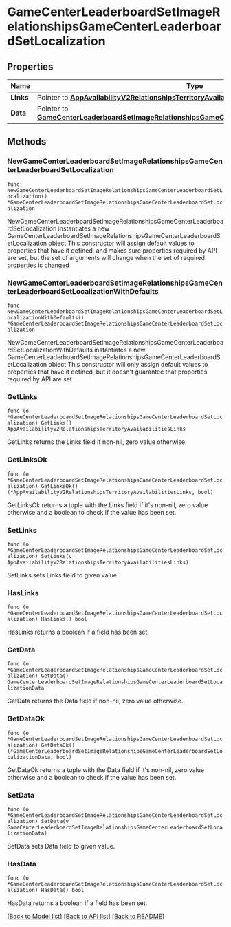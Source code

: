 # GameCenterLeaderboardSetImageRelationshipsGameCenterLeaderboardSetLocalization

## Properties

Name | Type | Description | Notes
------------ | ------------- | ------------- | -------------
**Links** | Pointer to [**AppAvailabilityV2RelationshipsTerritoryAvailabilitiesLinks**](AppAvailabilityV2RelationshipsTerritoryAvailabilitiesLinks.md) |  | [optional] 
**Data** | Pointer to [**GameCenterLeaderboardSetImageRelationshipsGameCenterLeaderboardSetLocalizationData**](GameCenterLeaderboardSetImageRelationshipsGameCenterLeaderboardSetLocalizationData.md) |  | [optional] 

## Methods

### NewGameCenterLeaderboardSetImageRelationshipsGameCenterLeaderboardSetLocalization

`func NewGameCenterLeaderboardSetImageRelationshipsGameCenterLeaderboardSetLocalization() *GameCenterLeaderboardSetImageRelationshipsGameCenterLeaderboardSetLocalization`

NewGameCenterLeaderboardSetImageRelationshipsGameCenterLeaderboardSetLocalization instantiates a new GameCenterLeaderboardSetImageRelationshipsGameCenterLeaderboardSetLocalization object
This constructor will assign default values to properties that have it defined,
and makes sure properties required by API are set, but the set of arguments
will change when the set of required properties is changed

### NewGameCenterLeaderboardSetImageRelationshipsGameCenterLeaderboardSetLocalizationWithDefaults

`func NewGameCenterLeaderboardSetImageRelationshipsGameCenterLeaderboardSetLocalizationWithDefaults() *GameCenterLeaderboardSetImageRelationshipsGameCenterLeaderboardSetLocalization`

NewGameCenterLeaderboardSetImageRelationshipsGameCenterLeaderboardSetLocalizationWithDefaults instantiates a new GameCenterLeaderboardSetImageRelationshipsGameCenterLeaderboardSetLocalization object
This constructor will only assign default values to properties that have it defined,
but it doesn't guarantee that properties required by API are set

### GetLinks

`func (o *GameCenterLeaderboardSetImageRelationshipsGameCenterLeaderboardSetLocalization) GetLinks() AppAvailabilityV2RelationshipsTerritoryAvailabilitiesLinks`

GetLinks returns the Links field if non-nil, zero value otherwise.

### GetLinksOk

`func (o *GameCenterLeaderboardSetImageRelationshipsGameCenterLeaderboardSetLocalization) GetLinksOk() (*AppAvailabilityV2RelationshipsTerritoryAvailabilitiesLinks, bool)`

GetLinksOk returns a tuple with the Links field if it's non-nil, zero value otherwise
and a boolean to check if the value has been set.

### SetLinks

`func (o *GameCenterLeaderboardSetImageRelationshipsGameCenterLeaderboardSetLocalization) SetLinks(v AppAvailabilityV2RelationshipsTerritoryAvailabilitiesLinks)`

SetLinks sets Links field to given value.

### HasLinks

`func (o *GameCenterLeaderboardSetImageRelationshipsGameCenterLeaderboardSetLocalization) HasLinks() bool`

HasLinks returns a boolean if a field has been set.

### GetData

`func (o *GameCenterLeaderboardSetImageRelationshipsGameCenterLeaderboardSetLocalization) GetData() GameCenterLeaderboardSetImageRelationshipsGameCenterLeaderboardSetLocalizationData`

GetData returns the Data field if non-nil, zero value otherwise.

### GetDataOk

`func (o *GameCenterLeaderboardSetImageRelationshipsGameCenterLeaderboardSetLocalization) GetDataOk() (*GameCenterLeaderboardSetImageRelationshipsGameCenterLeaderboardSetLocalizationData, bool)`

GetDataOk returns a tuple with the Data field if it's non-nil, zero value otherwise
and a boolean to check if the value has been set.

### SetData

`func (o *GameCenterLeaderboardSetImageRelationshipsGameCenterLeaderboardSetLocalization) SetData(v GameCenterLeaderboardSetImageRelationshipsGameCenterLeaderboardSetLocalizationData)`

SetData sets Data field to given value.

### HasData

`func (o *GameCenterLeaderboardSetImageRelationshipsGameCenterLeaderboardSetLocalization) HasData() bool`

HasData returns a boolean if a field has been set.


[[Back to Model list]](../README.md#documentation-for-models) [[Back to API list]](../README.md#documentation-for-api-endpoints) [[Back to README]](../README.md)


